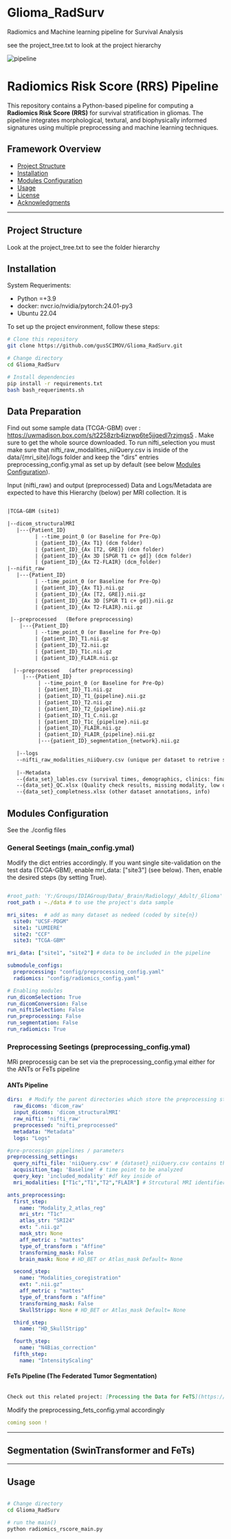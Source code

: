 # Glioma_RadSurv
Radiomics and Machine learning pipeline for Survival Analysis

see the project_tree.txt to look at the project hierarchy

![pipeline](https://github.com/user-attachments/assets/f1f9a3d6-74f8-4c35-9b7e-7cc9e63c0ac3)

# Radiomics Risk Score (RRS) Pipeline

This repository contains a Python-based pipeline for computing a **Radiomics Risk Score (RRS)** for survival stratification in gliomas. The pipeline integrates morphological, textural, and biophysically informed signatures using multiple preprocessing and machine learning techniques.

## **Framework Overview**
- [Project Structure](#project-structure)
- [Installation](#installation)
- [Modules Configuration](#modules-configuration)
- [Usage](#usage)
- [License](#license)
- [Acknowledgments](#acknowledgments)

---

## **Project Structure**

Look at the project_tree.txt to see the folder hierarchy

## **Installation**
System Requeriments:

* Python =+3.9
* docker: nvcr.io/nvidia/pytorch:24.01-py3
* Ubuntu 22.04

To set up the project environment, follow these steps:

```sh
# Clone this repository
git clone https://github.com/gusSCIMOV/Glioma_RadSurv.git

# Change directory
cd Glioma_RadSurv

# Install dependencies
pip install -r requirements.txt
bash bash_requeriments.sh 
```

## **Data Preparation**

Find out some sample data (TCGA-GBM) over : https://uwmadison.box.com/s/t2258zrb4izrwp6te5jjqedl7rzjmgs5 . Make sure to get the whole source downloaded. To run nifti_selection you must make sure that nifti_raw_modalities_niiQuery.csv is inside of the data/{mri_site}/logs folder and keep the "dirs" entries preprocessing_config.ymal as set up by default (see below [Modules Configuration](#modules-configuration)).

Input (nifti_raw) and output (preprocessed) Data and Logs/Metadata are expected to have this Hierarchy (below) per MRI collection. It is 
```txt

|TCGA-GBM (site1)

|--dicom_structuralMRI
   |---{Patient_ID}​
         | --time_point_0​ (or Baseline for Pre-Op)
         | {patient_ID}_{Ax T1} (dcm folder)
         | {patient_ID}_{Ax [T2, GRE]}​ (dcm folder)
         | {patient_ID}_{Ax 3D [SPGR T1 c+ gd]} (dcm folder)​
         | {patient_ID}_{Ax T2-FLAIR} (dcm_folder)
|--nifit_raw
   |---{Patient_ID}​
         | --time_point_0​ (or Baseline for Pre-Op)
         | {patient_ID}_{Ax T1}.nii.gz 
         | {patient_ID}_{Ax [T2, GRE]}.nii.gz​ 
         | {patient_ID}_{Ax 3D [SPGR T1 c+ gd]}.nii.gz 
         | {patient_ID}_{Ax T2-FLAIR}.nii.gz  

 |--preprocessed   (Before preprocessing)
    |---{Patient_ID}​
         | --time_point_0​ (or Baseline for Pre-Op)
         | {patient_ID}_T1.nii.gz​
         | {patient_ID}_T2.nii.gz​
         | {patient_ID}_T1c.nii.gz​
         | {patient_ID}_FLAIR.nii.gz

  |--preprocessed​   (after preprocessing)
     |---{Patient_ID}​
          | --time_point_0​ (or Baseline for Pre-Op)
          | {patient_ID}_T1.nii.gz​
          | {patient_ID}_T1_{pipeline}.nii.gz​
          | {patient_ID}_T2.nii.gz​
          | {patient_ID}_T2_{pipeline}.nii.gz​
          | {patient_ID}_T1_C.nii.gz​
          | {patient_ID}_T1c_{pipeline}.nii.gz​
          | {patient_ID}_FLAIR.nii.gz
          | {patient_ID}_FLAIR_{pipeline}.nii.gz​
          |---{patient_ID}_segmentation_{network}.nii.gz

   |--logs
   --nifti_raw_modalities_niiQuery.csv (unique per dataset to retrive strcutural modalities)​
   
   |--Metadata​
   --{data_set}_lables.csv (survival times, demographics, clinics: final datset)​
   --{data_set}_QC.xlsx (Quality check results, missing modality, low quality images)​
   --{data_set}_completness.xlsx (other dataset annotations, info)​
```

## **Modules Configuration**
See the ./config files 

### **General Seetings (main_config.ymal)**

Modify the dict entries accordingly. If you want single site-validation on the test data (TCGA-GBM), enable mri_data: ["site3"] (see  below). Then, enable the desired steps (by setting True).

```yaml

#root_path: 'Y:/Groups/IDIAGroup/Data/_Brain/Radiology/_Adult/_Glioma' # data root path in your volume/system
root_path : ~./data # to use the project's data sample 

mri_sites:  # add as many dataset as nedeed (coded by site{n})
  site0: "UCSF-PDGM"
  site1: "LUMIERE"
  site2: "CCF"
  site3: "TCGA-GBM"

mri_data: ["site1", "site2"] # data to be included in the pipeline

submodule_configs:
  preprocessing: "config/preprocessing_config.yaml"
  radiomics: "config/radiomics_config.yaml"

# Enabling modules
run_dicomSelection: True
run_dicomConversion: False
run_niftiSelection: False 
run_preprocessing: False
run_segmentation: False
run_radiomics: True

```
### **Preprocessing Seetings (preprocessing_config.ymal)**

MRi preprocessig can be set via the preprocessing_config.ymal either for the ANTs or FeTs pipeline

#### **ANTs Pipeline**

```yaml
dirs:  # Modify the parent directories which store the preprocessing steps outputs and log files 
  raw_dicoms: 'dicom_raw'
  input_dicoms: 'dicom_structuralMRI'
  raw_nifti: 'nifti_raw'
  preprocessed: "nifti_preprocessed"
  metadata: "Metadata"
  logs: "Logs"

#pre-processign pipelines / parameters 
preprocessing_settings:
  query_nifti_file: 'niiQuery.csv' # {dataset}_niiQuery.csv contains the 4 MRI modalities to be included (see oen example at ~./data/TCGA-GBM/Metadata)
  acquisition_tag: 'Baseline' # time point to be analyzed
  query_key: 'included_modality' #df key inside of 
  mri_modalities: ["T1c","T1","T2","FLAIR"] # Strcutural MRI identifiers (strings. T1c might be also eferred as T1gd)

ants_preprocessing:
  first_step: 
    name: "Modality_2_atlas_reg"
    mri_str: "T1c" 
    atlas_str: "SRI24"
    ext: ".nii.gz"
    mask_str: None
    aff_metric : "mattes"
    type_of_transform : "Affine"
    transforming_mask: False
    brain_mask: None # HD_BET or Atlas_mask Default= None

  second_step: 
    name: "Modalities_coregistration"
    ext: ".nii.gz"
    aff_metric : "mattes"
    type_of_transform : "Affine"
    transforming_mask: False
    SkullStripp: None # HD_BET or Atlas_mask Default= None

  third_step: 
    name: "HD_SkullStripp"

  fourth_step: 
    name: "N4Bias_correction"
  fifth_step:  
    name: "IntensityScaling"

```
#### **FeTs Pipeline (The Federated Tumor Segmentation)**

```md

Check out this related project: [Processing the Data for FeTS](https://fets-ai.github.io/Front-End/process_data#pre-processing)

```

Modify the preprocessing_fets_config.ymal accordingly


```yaml
coming soon !
```
---


## **Segmentation (SwinTransformer and FeTs)**



---
## **Usage**


```sh

# Change directory
cd Glioma_RadSurv

# run the main()
python radiomics_rscore_main.py

```


